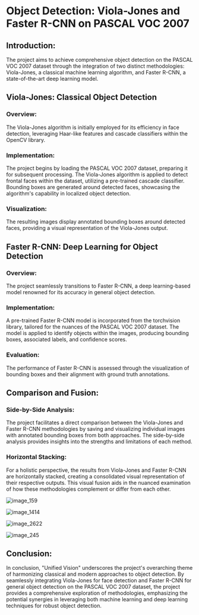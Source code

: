 # Object Detection: Viola-Jones and Faster R-CNN on PASCAL VOC 2007

## Introduction:
The project aims to achieve comprehensive object detection on the PASCAL VOC 2007 dataset through the integration of two distinct methodologies: Viola-Jones, a classical machine learning algorithm, and Faster R-CNN, a state-of-the-art deep learning model.

## Viola-Jones: Classical Object Detection
### Overview:
The Viola-Jones algorithm is initially employed for its efficiency in face detection, leveraging Haar-like features and cascade classifiers within the OpenCV library.

### Implementation:
The project begins by loading the PASCAL VOC 2007 dataset, preparing it for subsequent processing.
The Viola-Jones algorithm is applied to detect frontal faces within the dataset, utilizing a pre-trained cascade classifier.
Bounding boxes are generated around detected faces, showcasing the algorithm's capability in localized object detection.

### Visualization:
The resulting images display annotated bounding boxes around detected faces, providing a visual representation of the Viola-Jones output.


## Faster R-CNN: Deep Learning for Object Detection
### Overview:
The project seamlessly transitions to Faster R-CNN, a deep learning-based model renowned for its accuracy in general object detection.

### Implementation:
A pre-trained Faster R-CNN model is incorporated from the torchvision library, tailored for the nuances of the PASCAL VOC 2007 dataset.
The model is applied to identify objects within the images, producing bounding boxes, associated labels, and confidence scores.
### Evaluation:
The performance of Faster R-CNN is assessed through the visualization of bounding boxes and their alignment with ground truth annotations.


## Comparison and Fusion:
### Side-by-Side Analysis:
The project facilitates a direct comparison between the Viola-Jones and Faster R-CNN methodologies by saving and visualizing individual images with annotated bounding boxes from both approaches.
The side-by-side analysis provides insights into the strengths and limitations of each method.
### Horizontal Stacking:
For a holistic perspective, the results from Viola-Jones and Faster R-CNN are horizontally stacked, creating a consolidated visual representation of their respective outputs.
This visual fusion aids in the nuanced examination of how these methodologies complement or differ from each other.

![image_159](https://github.com/ArpitaSatsangi/IITD-Object-detection/assets/107709451/aeaa9951-67bb-43c9-a6b1-b8b2a47e87e9)

![image_1414](https://github.com/ArpitaSatsangi/IITD-Object-detection/assets/107709451/9a5afc3f-5105-43ff-bc41-67837e0241de)

![image_2622](https://github.com/ArpitaSatsangi/IITD-Object-detection/assets/107709451/3c12b185-d7ad-4cbd-b95b-f649f244ca90)

![image_245](https://github.com/ArpitaSatsangi/IITD-Object-detection/assets/107709451/8764039e-1c77-47f9-ba19-968ed0052894)


## Conclusion:
In conclusion, "Unified Vision" underscores the project's overarching theme of harmonizing classical and modern approaches to object detection. By seamlessly integrating Viola-Jones for face detection and Faster R-CNN for general object detection on the PASCAL VOC 2007 dataset, the project provides a comprehensive exploration of methodologies, emphasizing the potential synergies in leveraging both machine learning and deep learning techniques for robust object detection.

